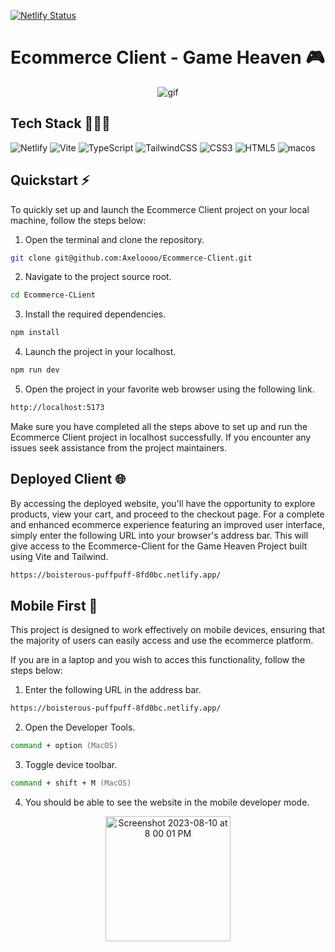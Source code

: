 [![Netlify Status](https://api.netlify.com/api/v1/badges/4e528e75-603b-451d-b019-f26212253aa8/deploy-status)](https://app.netlify.com/sites/boisterous-puffpuff-8fd0bc/deploys)

# Ecommerce Client - Game Heaven 🎮

<div align="center">
  <img src="https://github.com/Axeloooo/Ecommerce-API/assets/106788226/89bcaf74-f2b1-400c-bd09-976c55110cd9.gif" alt="gif">
</div>

## Tech Stack 👨🏼‍💻

![Netlify](https://img.shields.io/badge/Netlify-00C7B7.svg?style=for-the-badge&logo=Netlify&logoColor=white)
![Vite](https://img.shields.io/badge/vite-%23646CFF.svg?style=for-the-badge&logo=vite&logoColor=white)
![TypeScript](https://img.shields.io/badge/typescript-%23007ACC.svg?style=for-the-badge&logo=typescript&logoColor=white)
![TailwindCSS](https://img.shields.io/badge/tailwindcss-%2338B2AC.svg?style=for-the-badge&logo=tailwind-css&logoColor=white)
![CSS3](https://img.shields.io/badge/css3-%231572B6.svg?style=for-the-badge&logo=css3&logoColor=white)
![HTML5](https://img.shields.io/badge/html5-%23E34F26.svg?style=for-the-badge&logo=html5&logoColor=white)
![macos](https://img.shields.io/badge/macOS-000000.svg?style=for-the-badge&logo=macOS&logoColor=white)


## Quickstart ⚡️

To quickly set up and launch the Ecommerce Client project on your local machine, follow the steps below:

1. Open the terminal and clone the repository.

```zsh
git clone git@github.com:Axeloooo/Ecommerce-Client.git
```

2. Navigate to the project source root.

```zsh
cd Ecommerce-CLient
```

3. Install the required dependencies.

```zsh
npm install
```

4. Launch the project in your localhost.

```zsh
npm run dev
```

5. Open the project in your favorite web browser using the following link.

```zsh
http://localhost:5173
```

Make sure you have completed all the steps above to set up and run the Ecommerce Client project in localhost successfully. If you encounter any issues seek assistance from the project maintainers.

## Deployed Client 🌐

By accessing the deployed website, you'll have the opportunity to explore products, view your cart, and proceed to the checkout page. For a complete and enhanced ecommerce experience featuring an improved user interface, simply enter the following URL into your browser's address bar. This will give access to the Ecommerce-Client for the Game Heaven Project built using Vite and Tailwind.

```zsh
https://boisterous-puffpuff-8fd0bc.netlify.app/
```

## Mobile First 📱

This project is designed to work effectively on mobile devices, ensuring that the majority of users can easily access and use the ecommerce platform.

If you are in a laptop and you wish to acces this functionality, follow the steps below:

1. Enter the following URL in the address bar.

```zsh
https://boisterous-puffpuff-8fd0bc.netlify.app/
```

2. Open the Developer Tools.

```zsh
command + option (MacOS)
```

3. Toggle device toolbar.

```zsh
command + shift + M (MacOS)
```

4. You should be able to see the website in the mobile developer mode.

<div align="center">
  <img width="200" hieght="500"  alt="Screenshot 2023-08-10 at 8 00 01 PM" src="https://github.com/Axeloooo/Ecommerce-API/assets/106788226/8b0001b8-35d1-4670-8092-8e4db650e99f">
</div>
